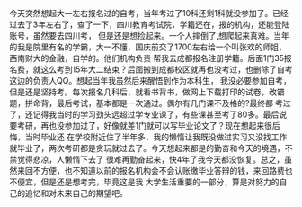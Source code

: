 今天突然想起大一左右报名过的自考，当年考过了10科还剩1科就没参加了。已经过去了3年左右了，查了一下，四川教育考试院，学籍还在，报的机构，还能登陆账号，虽然要去四川考，
但是还是想捡起来。一个人摔倒了,想爬起来真难。当年的我是院里有名的学霸，大一不懂，国庆前交了1700左右给一个叫张欢的师姐，西南财大的金融，自学的。他们机构负责
帮我去成都报名注册学籍。后面1门35报名费，就这么考到15年大二结束？后面搬到成都校区就再也没考过，也删除了自考这边的负责人QQ。想起当年我虽然后来醒悟到作为本科生，
我没必要参加自考，但是还是坚持考。每次报名几科后，就看书背书，做网上下载打印的试卷，改错题，拼命背，最后考试，基本都是一次通过。偶尔有几门课不及格的?最终都
考过了，还记得我当时的学习劲头远超过学专业课了，有些课甚至考了80多。最后说要考研，再也没参加过了，好像就差1门就可以写毕业论文了？现在想起来很后悔，当时毕业还
在学校附近住了半年多，我的懒惰让我既没做过实习又没找工作就毕业了，两次考研都是贪玩就过去了。今天想起来都是的勤奋和今天的境遇，不禁觉得悲凉，人懒惰下去了
很难再勤奋起来，快4年了我今天都没恢复。总之，虽然来回不方便，也不知道以前的报名机构会不会认账缴毕业答辩的钱，来回路费也不便宜，但是还是想考完，毕竟这是我
大学生活重要的一部分，算是对努力的自己的追忆和对未来自己的期望吧。
